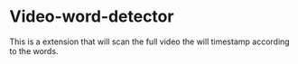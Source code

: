 # Video-word-detector
This is a extension that will scan the full video the will timestamp according to the words.
